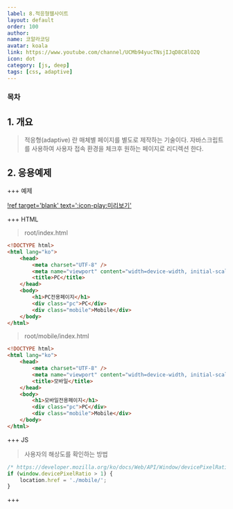 ```yaml
---
label: 8.적응형웹사이트
layout: default
order: 100
author:
name: 코알라코딩
avatar: koala
link: https://www.youtube.com/channel/UCMb94yucTNsjIJqD8C8lO2Q
icon: dot
category: [js, deep]
tags: [css, adaptive]
---
```


### 목차 <!-- omit in toc -->

## 1. 개요

> 적응형(adaptive) 란 매체별 페이지를 별도로 제작하는 기술이다.
> 자바스크립트를 사용하여 사용자 접속 환경을 체크후 원하는 페이지로 리디렉션 한다.

## 2. 응용예제

+++ 예제

[!ref target='blank' text=':icon-play:미리보기'](https://qwerewqwerew.github.io/source/js/mobileDetect-Adaptation/)

+++ HTML

> root/index.html

```html # html
<!DOCTYPE html>
<html lang="ko">
	<head>
		<meta charset="UTF-8" />
		<meta name="viewport" content="width=device-width, initial-scale=1.0" />
		<title>PC</title>
	</head>
	<body>
		<h1>PC전용페이지</h1>
		<div class="pc">PC</div>
		<div class="mobile">Mobile</div>
	</body>
</html>
```

> root/mobile/index.html

```html # html
<!DOCTYPE html>
<html lang="ko">
	<head>
		<meta charset="UTF-8" />
		<meta name="viewport" content="width=device-width, initial-scale=1.0" />
		<title>모바일</title>
	</head>
	<body>
		<h1>모바일전용페이지</h1>
		<div class="pc">PC</div>
		<div class="mobile">Mobile</div>
	</body>
</html>
```

+++ JS

> 사용자의 해상도를 확인하는 방법

```js # javascript
/* https://developer.mozilla.org/ko/docs/Web/API/Window/devicePixelRatio */
if (window.devicePixelRatio > 1) {
	location.href = './mobile/';
}
```

+++
